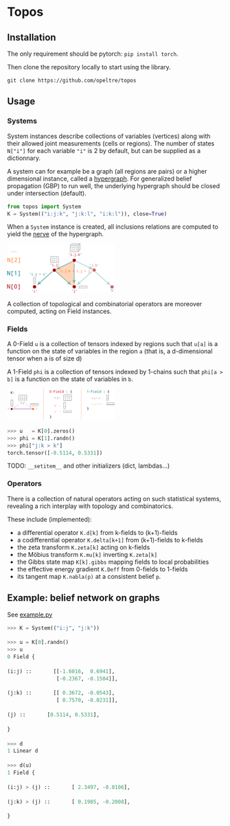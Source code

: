 # Topos

[hypergraph]: https://en.wikipedia.org/wiki/Hypergraph
[nerve]: https://en.wikipedia.org/wiki/Nerve_(category_theory)

## Installation 

The only requirement should be pytorch: `pip install torch`.

Then clone the repository locally to start using the library. 

```
git clone https://github.com/opeltre/topos
```

## Usage 

### Systems 

System instances describe collections of variables (vertices) 
along with their allowed joint measurements (cells or regions). 
The number of states `N["i"]` for each variable `"i"` is 2 by default,
but can be supplied as a dictionnary.

A system can for example be a graph (all regions are pairs) 
or a higher dimensional instance, called a [hypergraph][hypergraph]. 
For generalized belief propagation (GBP) to run well,
the underlying hypergraph should be closed under intersection (default). 

```py
from topos import System
K = System(("i:j:k", "j:k:l", "i:k:l")), close=True)
```

When a `System` instance is created, all inclusions relations 
are computed to yield the [nerve][nerve] of the hypergraph. 

<img alt="nerve" src="assets/img/nerve.png"
     style="max-width: 250px">

A collection of topological and combinatorial operators 
are moreover computed, acting on Field instances. 

### Fields 

A 0-Field `u` is a collection of tensors indexed by regions 
such that `u[a]` is a function on the state of 
variables in the region `a` 
(that is, a d-dimensional tensor when a is of size d)

A 1-Field `phi` is a collection of tensors indexed by 1-chains 
such that `phi[a > b]` is a function on the state of variables in `b`. 

<img alt="fields" src="assets/img/field.png"
     style="max-width: 75%">

```py
>>> u   = K[0].zeros() 
>>> phi = K[1].randn()
>>> phi["j:k > k"]
torch.tensor([-0.5114, 0.5331])
```

TODO: `__setitem__` and other initializers (dict, lambdas...)

### Operators  

There is a collection of natural operators acting on such
statistical systems, revealing a rich interplay with topology 
and combinatorics. 

These include (implemented):
- a differential operator `K.d[k]` from k-fields to (k+1)-fields
- a codifferential operator `K.delta[k+1]` from (k+1)-fields to k-fields
- the zeta transform `K.zeta[k]` acting on k-fields
- the Möbius transform `K.mu[k]` inverting `K.zeta[k]`
- the Gibbs state map `K[k].gibbs` mapping fields to local probabilities
- the effective energy gradient `K.Deff` from 0-fields to 1-fields
- its tangent map `K.nabla(p)` at a consistent belief `p`. 

## Example: belief network on graphs

See [example.py](example.py)

```py
>>> K = System(("i:j", "j:k"))

>>> u = K[0].randn()
>>> u
0 Field {

(i:j) ::       [[-1.6016,  0.6941],
                [-0.2367, -0.1504]],

(j:k) ::       [[ 0.3672, -0.0543],
                [ 0.7570, -0.0231]],

(j) ::       [0.5114, 0.5331],

}

>>> d
1 Linear d

>>> d(u)
1 Field {

(i:j) > (j) ::       [ 2.3497, -0.0106],

(j:k) > (j) ::       [ 0.1985, -0.2008],

}
``` 
<style>
img {
    width: 250px
}
</style>
